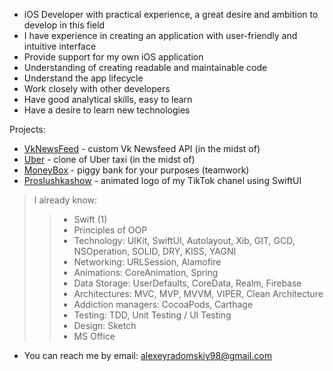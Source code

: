 - iOS Developer with practical experience, a great desire and ambition to develop in this field
- I have experience in creating an application with user-friendly and intuitive interface
- Provide support for my own iOS application
- Understanding of creating readable and maintainable code
- Understand the app lifecycle
- Work closely with other developers
- Have good analytical skills, easy to learn
- Have a desire to learn new technologies

Projects:
* [VkNewsFeed](https://github.com/AlexeyRadomskiy/VkNewsFeed/tree/main) - custom Vk Newsfeed API (in the midst of)
* [Uber](https://github.com/AlexeyRadomskiy/Uber.git) - clone of Uber taxi (in the midst of)
* [MoneyBox](https://github.com/AlexeyRadomskiy/MoneyBox.git) - piggy bank for your purposes (teamwork)
* [Proslushkashow](https://github.com/AlexeyRadomskiy/MyMoodLogoSwiftUI.git) - animated logo of my TikTok chanel using SwiftUI


> I already know:
>>  * Swift (1)
>>  * Principles of OOP
>>  * Technology: UIKit, SwiftUI, Autolayout, Xib, GIT, GCD, NSOperation, SOLID, DRY, KISS, YAGNI
>>  * Networking: URLSession, Alamofire
>>  * Animations: CoreAnimation, Spring
>>  * Data Storage: UserDefaults, CoreData, Realm, Firebase
>>  * Architectures: MVC, MVP, MVVM, VIPER, Clean Architecture
>>  * Addiction managers: CocoaPods, Carthage
>>  * Testing: TDD, Unit Testing / UI Testing
>>  * Design: Sketch
>>  * MS Office
    
- You can reach me by email: alexeyradomskiy98@gmail.com
